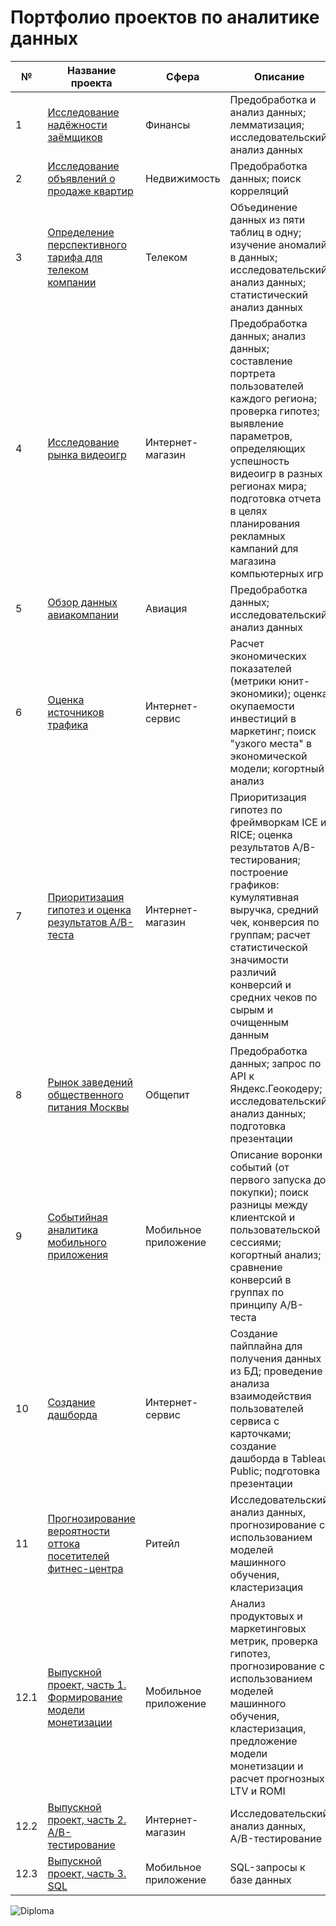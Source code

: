 # Портфолио проектов по аналитике данных

№   | Название проекта                                            | Сфера | Описание| Стек
----| ------------------------------------------------------------|----------|----------|----------
1   | [Исследование надёжности заёмщиков](https://github.com/GrichinNikita2019/yandex_praktikum_da/tree/main/assess_reliability_of_bank_borrowers)                           | Финансы | Предобработка и анализ данных; лемматизация; исследовательский анализ данных| `pymystem3` `pandas` `matplotlib` `collections` |
2   | [Исследование объявлений о продаже квартир](https://github.com/GrichinNikita2019/yandex_praktikum_da/tree/main/ads_for_sale_of_apartments_research)                   | Недвижимость | Предобработка данных; поиск корреляций| `pandas` `matplotlib` `numpy`|
3   | [Определение перспективного тарифа для телеком компании](https://github.com/GrichinNikita2019/yandex_praktikum_da/tree/main/determination_of_perspective_tariff)      | Телеком | Объединение данных из пяти таблиц в одну; изучение аномалий в данных; исследовательский анализ данных; статистический анализ данных  | `pandas` `numpy` `matplotlib` `functools` `datetime` `scipy` |
4   | [Исследование рынка видеоигр](https://github.com/GrichinNikita2019/yandex_praktikum_da/tree/main/videogames_market_research)                                 | Интернет-магазин | Предобработка данных; анализ данных; составление портрета пользователей каждого региона; проверка гипотез; выявление параметров, определяющих успешность видеоигр в разных регионах мира; подготовка отчета в целях планирования рекламных кампаний для магазина компьютерных игр  | `pandas` `numpy` `matplotlib` `scipy` `pylab`|
5   | [Обзор данных авиакомпании](https://github.com/GrichinNikita2019/yandex_praktikum_da/tree/main/analytics_in_airlines)                                   | Авиация | Предобработка данных; исследовательский анализ данных  | `pandas` `matplotlib` `numpy` `seaborn`|
6   | [Оценка источников трафика](https://github.com/GrichinNikita2019/yandex_praktikum_da/tree/main/assessment_of_traffic_sources)                                   | Интернет-сервис | Расчет экономических показателей (метрики юнит-экономики); оценка окупаемости инвестиций в маркетинг; поиск "узкого места" в экономической модели; когортный анализ  | `pandas` `matplotlib` `numpy` `seaborn` `pylab` `scipy`|
7   | [Приоритизация гипотез и оценка результатов А/В-теста](https://github.com/GrichinNikita2019/yandex_praktikum_da/tree/main/hypothesis_and_ab_testing)        | Интернет-магазин | Приоритизация гипотез по фреймворкам ICE и RICE; оценка результатов A/B-тестирования; построение графиков: кумулятивная выручка, средний чек, конверсия по группам; расчет статистической значимости различий конверсий и средних чеков по сырым и очищенным данным  | `pandas` `numpy` `matplotlib` `scipy` `pylab` `seaborn` `math`|
8   | [Рынок заведений общественного питания Москвы](https://github.com/GrichinNikita2019/yandex_praktikum_da/tree/main/catering_market_research_in_moscow)                | Общепит | Предобработка данных; запрос по API к Яндекс.Геокодеру; исследовательский анализ данных; подготовка презентации  | `pandas` `numpy` `matplotlib` `scipy` `pylab` `seaborn` `math` `яндекс.геокодер` `api` `requests` `pprint` `json`|
9   | [Событийная аналитика мобильного приложения](https://github.com/GrichinNikita2019/yandex_praktikum_da/tree/main/event_analytics_in_mobile_app)                  | Мобильное приложение | Описание воронки событий (от первого запуска до покупки); поиск разницы между клиентской и пользовательской сессиями; когортный анализ; сравнение конверсий в группах по принципу A/B-теста  | `pandas` `numpy` `math` `seaborn` `matplotlib` `scipy` `plotly`|
10  | [Создание дашборда](https://github.com/GrichinNikita2019/yandex_praktikum_da/tree/main/dashboard_creation)                                           | Интернет-сервис | Создание пайплайна для получения данных из БД; проведение анализа взаимодействия пользователей сервиса с карточками; создание дашборда в Tableau Public; подготовка презентации  | `pandas` `sqlalchemy` `tableau`|
11  | [Прогнозирование вероятности оттока посетителей фитнес-центра](https://github.com/GrichinNikita2019/yandex_praktikum_da/tree/main/ml_customer_churn)| Ритейл | Исследовательский анализ данных, прогнозирование с использованием моделей машинного обучения, кластеризация  | `pandas` `matplotlib` `seaborn` `sklearn` `scipy`|
12.1| [Выпускной проект, часть 1. Формирование модели монетизации](https://github.com/GrichinNikita2019/yandex_praktikum_da/tree/main/monetization_model)  | Мобильное приложение | Анализ продуктовых и маркетинговых метрик, проверка гипотез, прогнозирование с использованием моделей машинного обучения, кластеризация, предложение модели монетизации и расчет прогнозных LTV и ROMI  | `pandas` `seaborn` `matplotlib` `numpy` `sklearn` `scipy` `math`|
12.2| [Выпускной проект, часть 2. A/B-тестирование](https://github.com/GrichinNikita2019/yandex_praktikum_da/tree/main/ab_tests)                 | Интернет-магазин| Исследовательский анализ данных, A/B-тестирование  | `pandas` `seaborn` `matplotlib` `plotly` `scipy` `math`|
12.3| [Выпускной проект, часть 3. SQL](https://github.com/GrichinNikita2019/yandex_praktikum_da/tree/main/books_app_sql)                              | Мобильное приложение| SQL-запросы к базе данных  | `pandas` `sqlalchemy`|

![Diploma](https://disk.yandex.ru/i/3ui4f_7UxU-oZQ)



